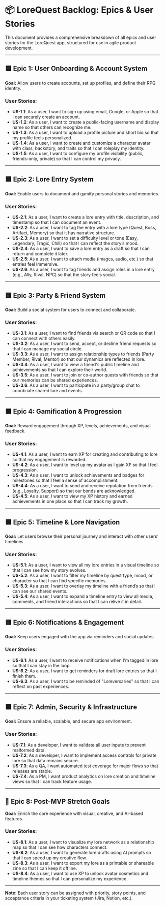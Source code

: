# 📦 LoreQuest Backlog: Epics & User Stories

This document provides a comprehensive breakdown of all epics and user stories for the LoreQuest app, structured for use in agile product development.

---

## 🟦 Epic 1: User Onboarding & Account System

**Goal:** Allow users to create accounts, set up profiles, and define their RPG identity.

### User Stories:

- **US-1.1**: As a user, I want to sign up using email, Google, or Apple so that I can securely create an account.
- **US-1.2**: As a user, I want to create a public-facing username and display name so that others can recognize me.
- **US-1.3**: As a user, I want to upload a profile picture and short bio so that my profile feels personalized.
- **US-1.4**: As a user, I want to create and customize a character avatar with class, backstory, and traits so that I can roleplay my identity.
- **US-1.5**: As a user, I want to configure my profile visibility (public, friends-only, private) so that I can control my privacy.

---

## 🟩 Epic 2: Lore Entry System

**Goal:** Enable users to document and gamify personal stories and memories.

### User Stories:

- **US-2.1**: As a user, I want to create a lore entry with title, description, and timestamp so that I can document an event.
- **US-2.2**: As a user, I want to tag the entry with a lore type (Quest, Boss, Artifact, Memory) so that it has narrative structure.
- **US-2.3**: As a user, I want to set a difficulty level or tone (Easy, Legendary, Tragic, Chill) so that I can reflect the story’s mood.
- **US-2.4**: As a user, I want to save a lore entry as a draft so that I can return and complete it later.
- **US-2.5**: As a user, I want to attach media (images, audio, etc.) so that entries feel immersive.
- **US-2.6**: As a user, I want to tag friends and assign roles in a lore entry (e.g., Ally, Rival, NPC) so that the story feels social.

---

## 🟨 Epic 3: Party & Friend System

**Goal:** Build a social system for users to connect and collaborate.

### User Stories:

- **US-3.1**: As a user, I want to find friends via search or QR code so that I can connect with others easily.
- **US-3.2**: As a user, I want to send, accept, or decline friend requests so that I can manage my social circle.
- **US-3.3**: As a user, I want to assign relationship types to friends (Party Member, Rival, Mentor) so that our dynamics are reflected in lore.
- **US-3.4**: As a user, I want to view a friend's public timeline and achievements so that I can explore their world.
- **US-3.5**: As a user, I want to join or co-author quests with friends so that our memories can be shared experiences.
- **US-3.6**: As a user, I want to participate in a party/group chat to coordinate shared lore and events.

---

## 🟧 Epic 4: Gamification & Progression

**Goal:** Reward engagement through XP, levels, achievements, and visual feedback.

### User Stories:

- **US-4.1**: As a user, I want to earn XP for creating and contributing to lore so that my engagement is rewarded.
- **US-4.2**: As a user, I want to level up my avatar as I gain XP so that I feel progression.
- **US-4.3**: As a user, I want to unlock achievements and badges for milestones so that I feel a sense of accomplishment.
- **US-4.4**: As a user, I want to send and receive reputation from friends (e.g., Loyalty, Support) so that our bonds are acknowledged.
- **US-4.5**: As a user, I want to view my XP history and earned achievements in one place so that I can track my growth.

---

## 🟪 Epic 5: Timeline & Lore Navigation

**Goal:** Let users browse their personal journey and interact with other users’ timelines.

### User Stories:

- **US-5.1**: As a user, I want to view all my lore entries in a visual timeline so that I can see how my story evolves.
- **US-5.2**: As a user, I want to filter my timeline by quest type, mood, or character so that I can find specific memories.
- **US-5.3**: As a user, I want to overlay my timeline with a friend’s so that I can see our shared events.
- **US-5.4**: As a user, I want to expand a timeline entry to view all media, comments, and friend interactions so that I can relive it in detail.

---

## 🟥 Epic 6: Notifications & Engagement

**Goal:** Keep users engaged with the app via reminders and social updates.

### User Stories:

- **US-6.1**: As a user, I want to receive notifications when I'm tagged in lore so that I can stay in the loop.
- **US-6.2**: As a user, I want to get reminders for draft lore entries so that I finish them.
- **US-6.3**: As a user, I want to be reminded of "Loreversaries" so that I can reflect on past experiences.

---

## ⬛ Epic 7: Admin, Security & Infrastructure

**Goal:** Ensure a reliable, scalable, and secure app environment.

### User Stories:

- **US-7.1**: As a developer, I want to validate all user inputs to prevent malformed data.
- **US-7.2**: As a developer, I want to implement access controls for private lore so that data remains secure.
- **US-7.3**: As a QA, I want automated test coverage for major flows so that releases are stable.
- **US-7.4**: As a PM, I want product analytics on lore creation and timeline views so that I can track feature usage.

---

## 🔮 Epic 8: Post-MVP Stretch Goals

**Goal:** Enrich the core experience with visual, creative, and AI-based features.

### User Stories:

- **US-8.1**: As a user, I want to visualize my lore network as a relationship map so that I can see how characters connect.
- **US-8.2**: As a user, I want to generate lore drafts using AI prompts so that I can speed up my creative flow.
- **US-8.3**: As a user, I want to export my lore as a printable or shareable zine so that I can keep it offline.
- **US-8.4**: As a user, I want to use XP to unlock avatar cosmetics and timeline themes so that I can personalize my experience.

---

**Note:** Each user story can be assigned with priority, story points, and acceptance criteria in your ticketing system (Jira, Notion, etc.).



